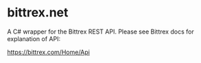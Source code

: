 # bittrex.net

A C# wrapper for the Bittrex REST API.  Please see Bittrex docs for explanation of API:

https://bittrex.com/Home/Api
